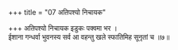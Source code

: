 +++
title = "07 अतिपश्यो निचायक"

+++
अतिपश्यो निचायक इडुकः पक्वमा भर ।  
ईशाना गन्धर्वा भुवनस्य सर्व आ वहन्तु खले स्फातिमिह सूनृतां च ॥७॥